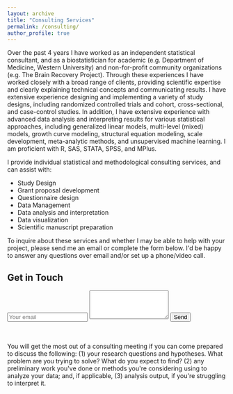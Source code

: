 ```yaml
---
layout: archive
title: "Consulting Services"
permalink: /consulting/
author_profile: true
---
```


Over the past 4 years I have worked as an independent statistical consultant, and as a biostatistician for academic (e.g. Department of Medicine, Western University) and non-for-profit community organizations (e.g. The Brain Recovery Project). Through these experiences I have worked closely with a broad range of clients, providing scientific expertise and clearly explaining technical concepts and communicating results. I have extensive experience designing and implementing a variety of study designs, including randomized controlled trials and cohort, cross-sectional, and case-control studies. In addition, I have extensive experience with advanced data analysis and interpreting results for various statistical approaches, including generalized linear models, multi-level (mixed) models, growth curve modeling, structural equation modeling, scale development, meta-analytic methods, and unsupervised machine learning. I am proficient with R, SAS, STATA, SPSS, and MPlus. 

I provide individual statistical and methodological consulting services, and can assist with: 
* Study Design
* Grant proposal development 
* Questionnaire design
* Data Management
* Data analysis and interpretation
* Data visualization 
* Scientific manuscript preparation


To inquire about these services and whether I may be able to help with your project, please send me an email or complete the form below. I'd be happy to answer any questions over email and/or set up a phone/video call.


<!-- Contact form  -->
<div id="contact">
        <h2>Get in Touch</h2>
        <div id="contact-form">
                <form action="https://formspree.io/f/xoqynave" method="POST">
                <input type="hidden" name="_subject" value="Contact request from kpuka.ca" />
                <input type="email" name="_replyto" placeholder="Your email" required>
                <textarea type="text" rows="4" name="message" value="Your message" required></textarea>
                <button type="submit">Send</button>
            </form>
        </div>
    </div>
    


<br><br>You will get the most out of a consulting meeting if you can come prepared to discuss the following: (1) your research questions and hypotheses. What problem are you trying to solve? What do you expect to find? (2) any preliminary work you've done or methods you're considering using to analyze your data; and, if applicable, (3) analysis output, if you're struggling to interpret it. 
